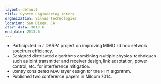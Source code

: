 ```yaml
---
layout: default
title: System Engineering Intern
organization: Silvus Technologies
location: San Diego, CA
start_date: 2013.6
end_date: 2013.6
---
```

<ul>
<li>Participated in a DARPA project on improving MIMO ad hoc network spectrum
efficiency.</li>
<li>Designed distributed algorithms combining multiple physical techniques such as joint transmitter and receiver design, link adaptation, power control, etc. for interference mitigation.</li>
<li> Jointly considered MAC layer design for the PHY algorithm.</li>
<li>Published two conference papers in Milcom 2014.</li>
</ul>
